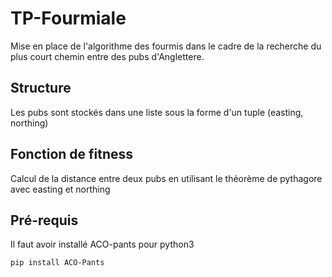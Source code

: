 # TP-Fourmiale
Mise en place de l'algorithme des fourmis dans le cadre de la recherche du plus court chemin entre des pubs d'Anglettere.

## Structure
Les pubs sont stockés dans une liste sous la forme d'un tuple (easting, northing)

## Fonction de fitness
Calcul de la distance entre deux pubs en utilisant le théorème de pythagore avec easting et northing

## Pré-requis
Il faut avoir installé ACO-pants pour python3

```
pip install ACO-Pants
```
